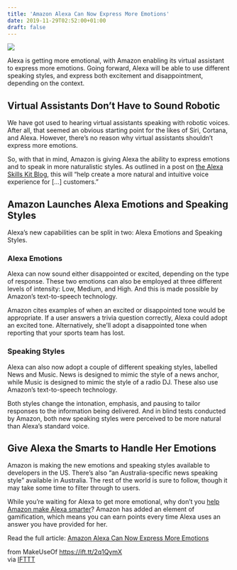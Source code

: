 ```yaml
---
title: 'Amazon Alexa Can Now Express More Emotions'
date: 2019-11-29T02:52:00+01:00
draft: false
---
```


![](https://static.makeuseof.com/wp-content/uploads/2019/11/amazon-alexa-emotions.png)

Alexa is getting more emotional, with Amazon enabling its virtual assistant to express more emotions. Going forward, Alexa will be able to use different speaking styles, and express both excitement and disappointment, depending on the context.

Virtual Assistants Don’t Have to Sound Robotic
----------------------------------------------

We have got used to hearing virtual assistants speaking with robotic voices. After all, that seemed an obvious starting point for the likes of Siri, Cortana, and Alexa. However, there’s no reason why virtual assistants shouldn’t express more emotions.

So, with that in mind, Amazon is giving Alexa the ability to express emotions and to speak in more naturalistic styles. As outlined in a post on [the Alexa Skills Kit Blog](https://developer.amazon.com/en-US/blogs/alexa/alexa-skills-kit/2019/11/new-alexa-emotions-and-speaking-styles), this will “help create a more natural and intuitive voice experience for \[…\] customers.”

Amazon Launches Alexa Emotions and Speaking Styles
--------------------------------------------------

Alexa’s new capabilities can be split in two: Alexa Emotions and Speaking Styles.

### Alexa Emotions

Alexa can now sound either disappointed or excited, depending on the type of response. These two emotions can also be employed at three different levels of intensity: Low, Medium, and High. And this is made possible by Amazon’s text-to-speech technology.

Amazon cites examples of when an excited or disappointed tone would be appropriate. If a user answers a trivia question correctly, Alexa could adopt an excited tone. Alternatively, she’ll adopt a disappointed tone when reporting that your sports team has lost.

### Speaking Styles

Alexa can also now adopt a couple of different speaking styles, labelled News and Music. News is designed to mimic the style of a news anchor, while Music is designed to mimic the style of a radio DJ. These also use Amazon’s text-to-speech technology.

Both styles change the intonation, emphasis, and pausing to tailor responses to the information being delivered. And in blind tests conducted by Amazon, both new speaking styles were perceived to be more natural than Alexa’s standard voice.

Give Alexa the Smarts to Handle Her Emotions
--------------------------------------------

Amazon is making the new emotions and speaking styles available to developers in the US. There’s also “an Australia-specific news speaking style” available in Australia. The rest of the world is sure to follow, though it may take some time to filter through to users.

While you’re waiting for Alexa to get more emotional, why don’t you [help Amazon make Alexa smarter](//www.makeuseof.com/tag/make-amazon-alexa-smarter/)? Amazon has added an element of gamification, which means you can earn points every time Alexa uses an answer you have provided for her.

Read the full article: [Amazon Alexa Can Now Express More Emotions](https://www.makeuseof.com/tag/amazon-alexa-express-emotions/)

  
  
from MakeUseOf https://ift.tt/2q1QymX  
via [IFTTT](https://ifttt.com/?ref=da&site=blogger)
